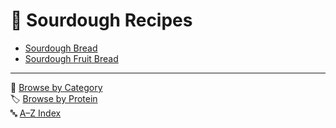 # 🍞 Sourdough Recipes

- [Sourdough Bread](../recipes/sourdough_bread.md)
- [Sourdough Fruit Bread](../recipes/sourdough_fruit_bread.md)


---

📁 [Browse by Category](../indexes/categories.md)  
🏷️ [Browse by Protein](../indexes/proteins.md)  
🔤 [A–Z Index](../indexes/alphabet.md)